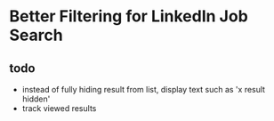 # Better Filtering for LinkedIn Job Search

## todo
* instead of fully hiding result from list, display text such as 'x result hidden'
* track viewed results